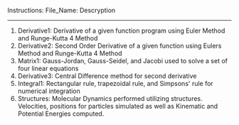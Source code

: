 Instructions:
  File_Name: Descryption
  
******************************************************************************************************************************************

1. Derivative1:  Derivative of a given function program using Euler Method and Runge-Kutta 4 Method
2. Derivative2:  Second Order Derivative of a given function using Eulers Method and Runge-Kutta 4 Method
3. Matrix1:      Gauss-Jordan, Gauss-Seidel, and Jacobi used to solve a set of four linear equations
4. Derivative3:  Central Difference method for second derivative
5. Integral1:    Rectangular rule, trapezoidal rule, and Simpsons' rule for numerical integration
6. Structures:   Molecular Dynamics performed utilizing structures. Velocities, positions for particles simulated as well as Kinematic and                  Potential Energies computed.
